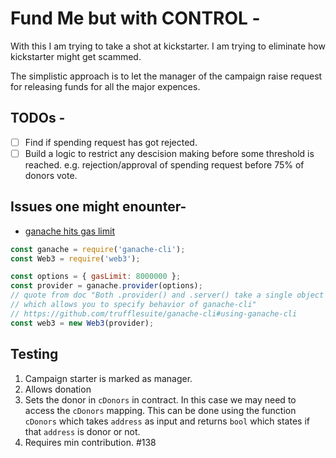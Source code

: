 # Fund Me but with CONTROL -

With this I am trying to take a shot at kickstarter.
I am trying to eliminate how kickstarter might get scammed.

The simplistic approach is to let the manager of the campaign
raise request for releasing funds for all the major expences.

## TODOs -
- [ ] Find if spending request has got rejected.
- [ ] Build a logic to restrict any descision making before some threshold is reached. e.g. rejection/approval of spending request before 75% of donors vote.

## Issues one might enounter-

* [ganache hits gas limit](https://ethereum.stackexchange.com/questions/46957/solidity-exceeds-block-gas-limit-during-mocha-tests-with-ganache-cli)

```javascript
const ganache = require('ganache-cli');
const Web3 = require('web3');

const options = { gasLimit: 8000000 };
const provider = ganache.provider(options);
// quote from doc "Both .provider() and .server() take a single object
// which allows you to specify behavior of ganache-cli"
// https://github.com/trufflesuite/ganache-cli#using-ganache-cli
const web3 = new Web3(provider);
```

## Testing
1) Campaign starter is marked as manager.
2) Allows donation
3) Sets the donor in `cDonors` in contract.
    In this case we may need to access the `cDonors` mapping. This can be done using the function `cDonors` which takes `address` as input and returns `bool` which states if that `address` is donor or not.
4) Requires min contribution. #138